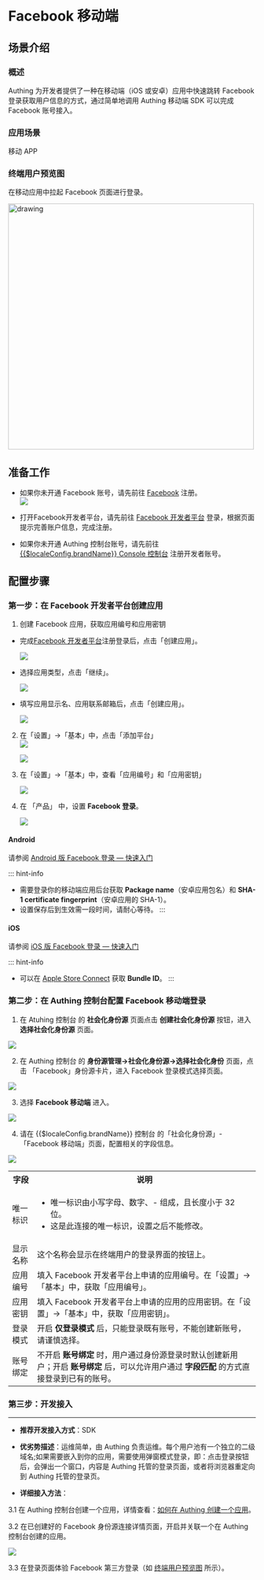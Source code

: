 # Facebook 移动端

<LastUpdated />

## 场景介绍

### 概述

Authing 为开发者提供了一种在移动端（iOS 或安卓）应用中快速跳转 Facebook 登录获取用户信息的方式，通过简单地调用 Authing 移动端 SDK 可以完成 Facebook 账号接入。

### 应用场景

移动 APP

### 终端用户预览图

在移动应用中拉起 Facebook 页面进行登录。

<img src="./images/facebook-mobile.png" alt="drawing" width="500"/>

## 准备工作

* 如果你未开通 Facebook 账号，请先前往 [Facebook](https://www.facebook.com/) 注册。
  <img src="./images/facebook-register.png" style="display:block;margin: 0 auto;">

* 打开Facebook开发者平台，请先前往 [Facebook 开发者平台](https://developers.facebook.com/) 登录，根据页面提示完善账户信息，完成注册。

* 如果你未开通 Authing 控制台账号，请先前往 [{{$localeConfig.brandName}} Console 控制台](https://authing.cn/) 注册开发者账号。

## 配置步骤

### 第一步：在 Facebook 开发者平台创建应用

1. 创建 Facebook 应用，获取应用编号和应用密钥

* 完成[Facebook 开发者平台](https://developers.facebook.com/apps/?show_reminder=true)注册登录后，点击「创建应用」。

   <img src="./images/facebook-create-app.png" style="display:block;margin: 0 auto;">

* 选择应用类型，点击「继续」。

   <img src="./images/facebook-select-app-type.png" style="display:block;margin: 0 auto;">

* 填写应用显示名、应用联系邮箱后，点击「创建应用」。
   
   <img src="./images/facebook-create-app-completed.png" style="display:block;margin: 0 auto;">

2. 在「设置」->「基本」中，点击「添加平台」
   <img src="./images/facebook-app-add-platform.png" style="display:block;margin: 0 auto;">
   
   <img src="./images/facebook-app-add-platform-options.png" style="display:block;margin: 0 auto;">

3. 在「设置」->「基本」中，查看「应用编号」和「应用密钥」

   <img src="./images/facebook-view-appid.png" style="display:block;margin: 0 auto;">

4. 在 「产品」 中，设置 **Facebook 登录**。

   <img src="./images/facebook-set-facebooklogin.png" >

#### Android

请参阅 [Android 版 Facebook 登录 — 快速入门](https://developers.facebook.com/docs/facebook-login/android)

::: hint-info
* 需要登录你的移动端应用后台获取 **Package name**（安卓应用包名）和 **SHA-1 certificate fingerprint**（安卓应用的 SHA-1）。
* 设置保存后到生效需一段时间，请耐心等待。
:::

#### iOS

请参阅 [iOS 版 Facebook 登录 — 快速入门](https://developers.facebook.com/docs/facebook-login/ios)

::: hint-info
* 可以在 [Apple Store Connect](https://appstoreconnect.apple.com/apps) 获取 **Bundle ID**。
:::

### 第二步：在 Authing 控制台配置 Facebook 移动端登录

1. 在 Atuhing 控制台 的 **社会化身份源** 页面点击 **创建社会化身份源** 按钮，进入 **选择社会化身份源** 页面。

<img src="./images/facebook-authing-idp-create.png" >

2. 在 Authing 控制台 的 **身份源管理->社会化身份源->选择社会化身份** 页面，点击 「Facebook」身份源卡片，进入 Facebook 登录模式选择页面。

<img src="./images/facebook-authing-idp-create-options.png" >

3. 选择 **Facebook 移动端** 进入。

<img src="./images/facebook-authing-idp-mobile.png" >

4. 请在  {{$localeConfig.brandName}}  控制台 的「社会化身份源」-「Facebook 移动端」页面，配置相关的字段信息。

<img src="./images/facebook-authing-idp-mobile-detail.png" >

<table>
<tr>
<th>字段</th>
<th>说明</th>
</tr>

<tr>
<td>唯一标识</td>
<td>
<ul>
<li>唯一标识由小写字母、数字、- 组成，且长度小于 32 位。</li>
<li>这是此连接的唯一标识，设置之后不能修改。</li>
</ul></td>
</tr>

<tr>
<td>显示名称</td>
<td>这个名称会显示在终端用户的登录界面的按钮上。</td>
</tr>

<tr>
<td>应用编号</td>
<td>填入 Facebook 开发者平台上申请的应用编号。在「设置」->「基本」中，获取「应用编号」。</td>
</tr>

<tr>
<td>应用密钥</td>
<td>填入 Facebook 开发者平台上申请的应用的应用密钥。在「设置」->「基本」中，获取「应用密钥」。</td>
</tr>

<tr>
<td>登录模式</td>
<td>开启 <b>仅登录模式</b> 后，只能登录既有账号，不能创建新账号，请谨慎选择。</td>
</tr>

<tr>
<td>账号绑定</td>
<td>不开启 <b>账号绑定</b> 时，用户通过身份源登录时默认创建新用户；开启 <b>账号绑定</b> 后，可以允许用户通过 <b>字段匹配</b> 的方式直接登录到已有的账号。</td>
</tr>
</table>

### 第三步：开发接入

---

- **推荐开发接入方式**：SDK


- **优劣势描述**：运维简单，由 Authing 负责运维。每个用户池有一个独立的二级域名;如果需要嵌入到你的应用，需要使用弹窗模式登录，即：点击登录按钮后，会弹出一个窗口，内容是 Authing 托管的登录页面，或者将浏览器重定向到 Authing 托管的登录页。

- **详细接入方法**：

3.1 在 Authing 控制台创建一个应用，详情查看：[如何在 Authing 创建一个应用](/guides/app-new/create-app/create-app.md)。

3.2 在已创建好的 Facebook 身份源连接详情页面，开启并关联一个在 Authing 控制台创建的应用。

<img src="./images/facebook-mobile-idp-open.png" >

3.3 在登录页面体验 Facebook 第三方登录（如 [终端用户预览图](#终端用户预览图) 所示）。